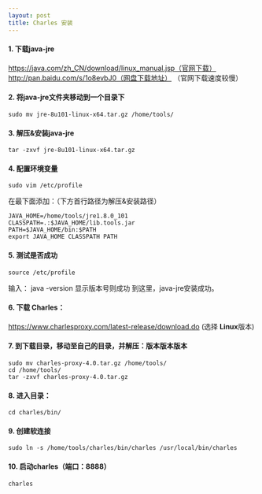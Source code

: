 ```yaml
---
layout: post
title: Charles 安装
---
```


#### 1. 下载java-jre
   https://java.com/zh_CN/download/linux_manual.jsp（官网下载）
   http://pan.baidu.com/s/1o8evbJ0（网盘下载地址）
  （官网下载速度较慢）

#### 2. 将java-jre文件夹移动到一个目录下
    sudo mv jre-8u101-linux-x64.tar.gz /home/tools/

#### 3. 解压&安装java-jre
    tar -zxvf jre-8u101-linux-x64.tar.gz

#### 4. 配置环境变量
    sudo vim /etc/profile

   在最下面添加：（下方首行路径为解压&安装路径）

    JAVA_HOME=/home/tools/jre1.8.0_101
    CLASSPATH=.:$JAVA_HOME/lib.tools.jar  
    PATH=$JAVA_HOME/bin:$PATH
    export JAVA_HOME CLASSPATH PATH

#### 5. 测试是否成功
    source /etc/profile
  输入：
    java -version
  显示版本号则成功
  到这里，java-jre安装成功。

#### 6. 下载 Charles：
   https://www.charlesproxy.com/latest-release/download.do
   (选择 **Linux**版本)

#### 7. 到下载目录，移动至自己的目录，并解压：版本版本版本

    sudo mv charles-proxy-4.0.tar.gz /home/tools/
    cd /home/tools/
    tar -zxvf charles-proxy-4.0.tar.gz

#### 8. 进入目录：
    cd charles/bin/

#### 9. 创建软连接
    sudo ln -s /home/tools/charles/bin/charles /usr/local/bin/charles 

#### 10. 启动charles（端口：8888）
    charles
